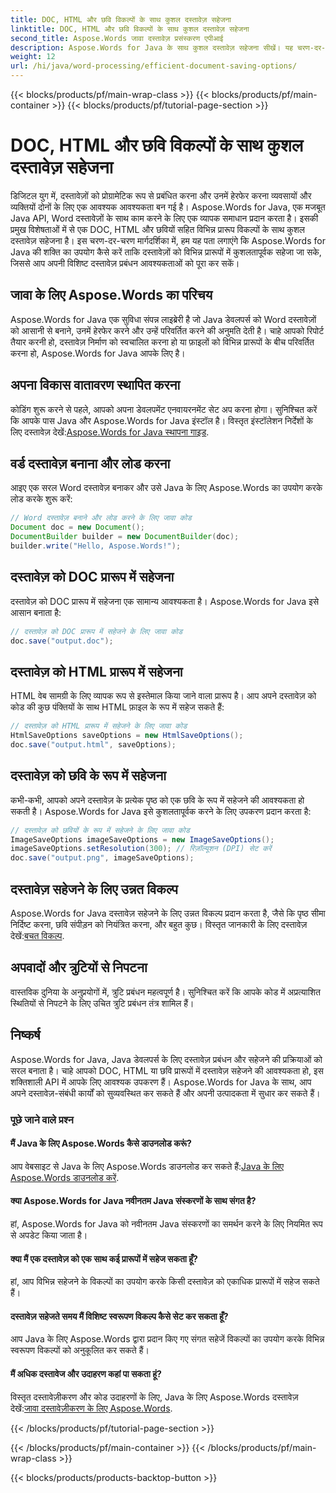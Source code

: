 ```yaml
---
title: DOC, HTML और छवि विकल्पों के साथ कुशल दस्तावेज़ सहेजना
linktitle: DOC, HTML और छवि विकल्पों के साथ कुशल दस्तावेज़ सहेजना
second_title: Aspose.Words जावा दस्तावेज़ प्रसंस्करण एपीआई
description: Aspose.Words for Java के साथ कुशल दस्तावेज़ सहेजना सीखें। यह चरण-दर-चरण मार्गदर्शिका DOC, HTML और छवि विकल्पों को कवर करती है, जो आपके दस्तावेज़ प्रबंधन कौशल को बढ़ाती है।
weight: 12
url: /hi/java/word-processing/efficient-document-saving-options/
---
```


{{< blocks/products/pf/main-wrap-class >}}
{{< blocks/products/pf/main-container >}}
{{< blocks/products/pf/tutorial-page-section >}}

# DOC, HTML और छवि विकल्पों के साथ कुशल दस्तावेज़ सहेजना

डिजिटल युग में, दस्तावेज़ों को प्रोग्रामेटिक रूप से प्रबंधित करना और उनमें हेरफेर करना व्यवसायों और व्यक्तियों दोनों के लिए एक आवश्यक आवश्यकता बन गई है। Aspose.Words for Java, एक मजबूत Java API, Word दस्तावेज़ों के साथ काम करने के लिए एक व्यापक समाधान प्रदान करता है। इसकी प्रमुख विशेषताओं में से एक DOC, HTML और छवियों सहित विभिन्न प्रारूप विकल्पों के साथ कुशल दस्तावेज़ सहेजना है। इस चरण-दर-चरण मार्गदर्शिका में, हम यह पता लगाएंगे कि Aspose.Words for Java की शक्ति का उपयोग कैसे करें ताकि दस्तावेज़ों को विभिन्न प्रारूपों में कुशलतापूर्वक सहेजा जा सके, जिससे आप अपनी विशिष्ट दस्तावेज़ प्रबंधन आवश्यकताओं को पूरा कर सकें।


## जावा के लिए Aspose.Words का परिचय

Aspose.Words for Java एक सुविधा संपन्न लाइब्रेरी है जो Java डेवलपर्स को Word दस्तावेज़ों को आसानी से बनाने, उनमें हेरफेर करने और उन्हें परिवर्तित करने की अनुमति देती है। चाहे आपको रिपोर्ट तैयार करनी हो, दस्तावेज़ निर्माण को स्वचालित करना हो या फ़ाइलों को विभिन्न प्रारूपों के बीच परिवर्तित करना हो, Aspose.Words for Java आपके लिए है।

## अपना विकास वातावरण स्थापित करना

कोडिंग शुरू करने से पहले, आपको अपना डेवलपमेंट एनवायरनमेंट सेट अप करना होगा। सुनिश्चित करें कि आपके पास Java और Aspose.Words for Java इंस्टॉल है। विस्तृत इंस्टॉलेशन निर्देशों के लिए दस्तावेज़ देखें:[Aspose.Words for Java स्थापना गाइड](https://releases.aspose.com/words/java/).

## वर्ड दस्तावेज़ बनाना और लोड करना

आइए एक सरल Word दस्तावेज़ बनाकर और उसे Java के लिए Aspose.Words का उपयोग करके लोड करके शुरू करें:

```java
// Word दस्तावेज़ बनाने और लोड करने के लिए जावा कोड
Document doc = new Document();
DocumentBuilder builder = new DocumentBuilder(doc);
builder.write("Hello, Aspose.Words!");
```

## दस्तावेज़ को DOC प्रारूप में सहेजना

दस्तावेज़ को DOC प्रारूप में सहेजना एक सामान्य आवश्यकता है। Aspose.Words for Java इसे आसान बनाता है:

```java
// दस्तावेज़ को DOC प्रारूप में सहेजने के लिए जावा कोड
doc.save("output.doc");
```

## दस्तावेज़ को HTML प्रारूप में सहेजना

HTML वेब सामग्री के लिए व्यापक रूप से इस्तेमाल किया जाने वाला प्रारूप है। आप अपने दस्तावेज़ को कोड की कुछ पंक्तियों के साथ HTML फ़ाइल के रूप में सहेज सकते हैं:

```java
// दस्तावेज़ को HTML प्रारूप में सहेजने के लिए जावा कोड
HtmlSaveOptions saveOptions = new HtmlSaveOptions();
doc.save("output.html", saveOptions);
```

## दस्तावेज़ को छवि के रूप में सहेजना

कभी-कभी, आपको अपने दस्तावेज़ के प्रत्येक पृष्ठ को एक छवि के रूप में सहेजने की आवश्यकता हो सकती है। Aspose.Words for Java इसे कुशलतापूर्वक करने के लिए उपकरण प्रदान करता है:

```java
// दस्तावेज़ को छवियों के रूप में सहेजने के लिए जावा कोड
ImageSaveOptions imageSaveOptions = new ImageSaveOptions();
imageSaveOptions.setResolution(300); // रिज़ॉल्यूशन (DPI) सेट करें
doc.save("output.png", imageSaveOptions);
```

## दस्तावेज़ सहेजने के लिए उन्नत विकल्प

 Aspose.Words for Java दस्तावेज़ सहेजने के लिए उन्नत विकल्प प्रदान करता है, जैसे कि पृष्ठ सीमा निर्दिष्ट करना, छवि संपीड़न को नियंत्रित करना, और बहुत कुछ। विस्तृत जानकारी के लिए दस्तावेज़ देखें:[बचत विकल्प](https://reference.aspose.com/words/java/com.aspose.words/saveoptions/).

## अपवादों और त्रुटियों से निपटना

वास्तविक दुनिया के अनुप्रयोगों में, त्रुटि प्रबंधन महत्वपूर्ण है। सुनिश्चित करें कि आपके कोड में अप्रत्याशित स्थितियों से निपटने के लिए उचित त्रुटि प्रबंधन तंत्र शामिल हैं।

## निष्कर्ष

Aspose.Words for Java, Java डेवलपर्स के लिए दस्तावेज़ प्रबंधन और सहेजने की प्रक्रियाओं को सरल बनाता है। चाहे आपको DOC, HTML या छवि प्रारूपों में दस्तावेज़ सहेजने की आवश्यकता हो, इस शक्तिशाली API में आपके लिए आवश्यक उपकरण हैं। Aspose.Words for Java के साथ, आप अपने दस्तावेज़-संबंधी कार्यों को सुव्यवस्थित कर सकते हैं और अपनी उत्पादकता में सुधार कर सकते हैं।

### पूछे जाने वाले प्रश्न

#### मैं Java के लिए Aspose.Words कैसे डाउनलोड करूं?

 आप वेबसाइट से Java के लिए Aspose.Words डाउनलोड कर सकते हैं:[Java के लिए Aspose.Words डाउनलोड करें](https://releases.aspose.com/words/java/).

#### क्या Aspose.Words for Java नवीनतम Java संस्करणों के साथ संगत है?

हां, Aspose.Words for Java को नवीनतम Java संस्करणों का समर्थन करने के लिए नियमित रूप से अपडेट किया जाता है।

#### क्या मैं एक दस्तावेज़ को एक साथ कई प्रारूपों में सहेज सकता हूँ?

हां, आप विभिन्न सहेजने के विकल्पों का उपयोग करके किसी दस्तावेज़ को एकाधिक प्रारूपों में सहेज सकते हैं।

#### दस्तावेज़ सहेजते समय मैं विशिष्ट स्वरूपण विकल्प कैसे सेट कर सकता हूँ?

आप Java के लिए Aspose.Words द्वारा प्रदान किए गए संगत सहेजें विकल्पों का उपयोग करके विभिन्न स्वरूपण विकल्पों को अनुकूलित कर सकते हैं।

#### मैं अधिक दस्तावेज और उदाहरण कहां पा सकता हूं?

 विस्तृत दस्तावेज़ीकरण और कोड उदाहरणों के लिए, Java के लिए Aspose.Words दस्तावेज़ देखें:[जावा दस्तावेज़ीकरण के लिए Aspose.Words](https://reference.aspose.com/words/java/).

{{< /blocks/products/pf/tutorial-page-section >}}

{{< /blocks/products/pf/main-container >}}
{{< /blocks/products/pf/main-wrap-class >}}

{{< blocks/products/products-backtop-button >}}
